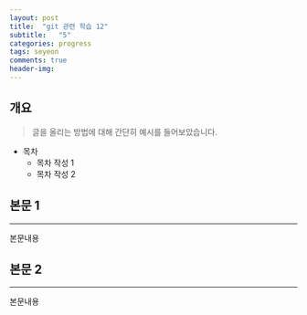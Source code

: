 ```yaml
---
layout: post
title:  "git 관련 학습 12"
subtitle:   "5"
categories: progress
tags: seyeon
comments: true
header-img: 
---
```


## 개요
> 글을 올리는 방법에 대해 간단히 예시를 들어보았습니다. 

- 목차
	- 목차 작성 1
	- 목차 작성 2 
  

## 본문 1
---
본문내용



## 본문 2
---
본문내용

